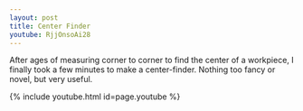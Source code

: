 ```yaml
---
layout: post
title: Center Finder
youtube: RjjOnsoAi28
---
```

After ages of measuring corner to corner to find the center of a workpiece, I
finally took a few minutes to make a center-finder. Nothing too fancy or novel,
but very useful.

{% include youtube.html id=page.youtube %}
